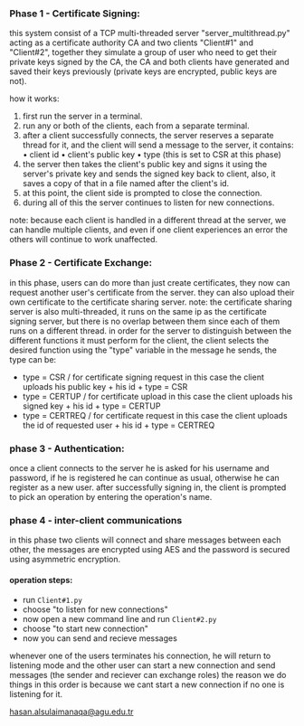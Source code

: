 ### Phase 1 - Certificate Signing:

this system consist of a TCP multi-threaded server "server_multithread.py" acting as a certificate authority CA and two clients "Client#1" and "Client#2", together they simulate a group of user who need to get their private keys signed by the CA, the CA and both clients have generated and saved their keys previously (private keys are encrypted, public keys are not).

how it works:
1. first run the server in a terminal.
2. run any or both of the clients, each from a separate terminal.
3. after a client successfully connects, the server reserves a separate thread for it, and the client will send a message to the server, it contains:
   • client id
   • client's public key
   • type (this is set to CSR at this phase)
4. the server then takes the client's public key and signs it using the server's private key and sends the signed key back to client, also, it saves a copy of that in a file named after the client's id.
5. at this point, the client side is prompted to close the connection.
6. during all of this the server continues to listen for new connections.

note: because each client is handled in a different thread at the server, we can handle multiple clients, and even if one client experiences an error the others will continue to work unaffected. 

### Phase 2 - Certificate Exchange:
in this phase, users can do more than just create certificates, they now can request another user's certificate from the server. they can also upload their own certificate to the certificate sharing server.
     note: the certificate sharing server is also multi-threaded, it runs on the same ip as the certificate signing server, but there is no overlap between them since each of them runs on a different thread.
     in order for the server to distinguish between the different functions it must perform for the client, the client selects the desired function using the "type" variable in the message he sends, the type can be:
     
- type = CSR / for certificate signing request
   in this case the client uploads his public key + his id + type = CSR
- type = CERTUP / for certificate upload
   in this case the client uploads his signed key + his id + type = CERTUP
- type = CERTREQ / for certificate request
   in this case the client uploads the id of requested user + his id + type = CERTREQ
    
### phase 3 - Authentication:
once a client connects to the server he is asked for his username and password, if he is registered he can continue as usual, otherwise he can register as a new user.
     after successfully signing in, the client is prompted to pick an operation by entering the operation's name.

### phase 4 - inter-client communications
in this phase two clients will connect and share messages between each other, the messages are encrypted using AES and the password is secured using asymmetric encryption.
  #### operation steps:

- run `Client#1.py`
- choose "to listen for new connections"
- now open a new command line and run `Client#2.py`
- choose "to start new connection"
- now you can send and recieve messages

     

whenever one of the users terminates his connection, he will return to listening mode and the other user can start a new connection and send messages (the sender and reciever can exchange roles)
the reason we do things in this order is because we cant start a new connection if no one is listening for it.



hasan.alsulaimanaqa@agu.edu.tr
